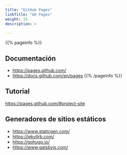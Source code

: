 ```yaml
---
title: "GitHub Pages"
linkTitle: "GH Pages"
weight: 15
description: >
  
---
```


{{% pageinfo %}}
## Documentación
* https://pages.github.com/
* https://docs.github.com/en/pages
{{% /pageinfo %}}

## Tutorial
https://pages.github.com/#project-site

## Generadores de sitios estáticos
* https://www.staticgen.com/
* https://jekyllrb.com/
* https://gohugo.io/
* https://www.gatsbyjs.com/
